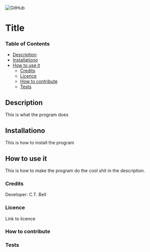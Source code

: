 

![GitHub](https://img.shields.io/github/license/charlestbell/ReadMe-Generator?color=%23cdd755&style=flat-square)

# Title <!-- omit in toc -->

### Table of Contents

- [Description](#description)
- [Installationo](#installationo)
- [How to use it](#how-to-use-it)
  - [Credits](#credits)
  - [Licence](#licence)
  - [How to contribute](#how-to-contribute)
  - [Tests](#tests)

## Description

This is what the program does

## Installationo

This is how to install the program

## How to use it

This is how to make the program do the cool shit in the description.

### Credits

Developer: C.T. Bell

### Licence
Link to licence

### How to contribute

### Tests


